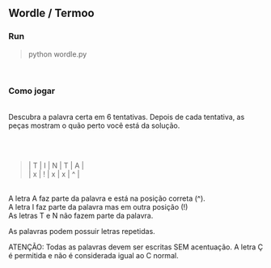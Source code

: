  ## Wordle / Termoo

### Run

> python wordle.py
<br>


### Como jogar
<br>
 Descubra a palavra certa em 6 tentativas. 
 Depois de cada tentativa, as peças mostram o quão perto você está da solução.

<br><br>
> | T | I | N | T | A | <br>
> | x | ! | x | x | ^ |

<br>
A letra A faz parte da palavra e está na posição correta (^).<br>
A letra I faz parte da palavra mas em outra posição (!)<br>
As letras T e N não fazem parte da palavra.<br>

As palavras podem possuir letras repetidas.<br>

ATENÇÃO: Todas as palavras devem ser escritas SEM acentuação. A letra Ç é permitida e não é considerada igual ao C normal.<br>
